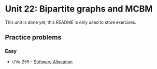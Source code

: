 # Unit 22: Bipartite graphs and MCBM
This unit is done yet, this README is only used to store exercises.

## Practice problems

### Easy
- UVa 259 - [Software Allocation](https://uva.onlinejudge.org/external/2/259.pdf)
